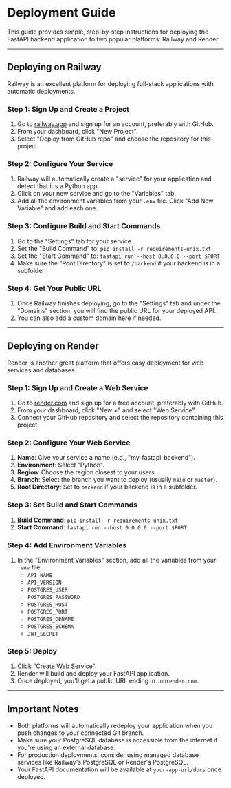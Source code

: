 # Deployment Guide

This guide provides simple, step-by-step instructions for deploying the FastAPI backend application to two popular platforms: Railway and Render.

---

## Deploying on Railway

Railway is an excellent platform for deploying full-stack applications with automatic deployments.

### Step 1: Sign Up and Create a Project

1. Go to [railway.app](https://railway.app/) and sign up for an account, preferably with GitHub.
2. From your dashboard, click "New Project".
3. Select "Deploy from GitHub repo" and choose the repository for this project.

### Step 2: Configure Your Service

1. Railway will automatically create a "service" for your application and detect that it's a Python app.
2. Click on your new service and go to the "Variables" tab.
3. Add all the environment variables from your `.env` file. Click "Add New Variable" and add each one.

### Step 3: Configure Build and Start Commands

1. Go to the "Settings" tab for your service.
2. Set the "Build Command" to: `pip install -r requirements-unix.txt`
3. Set the "Start Command" to: `fastapi run --host 0.0.0.0 --port $PORT`
4. Make sure the "Root Directory" is set to `/backend` if your backend is in a subfolder.

### Step 4: Get Your Public URL

1. Once Railway finishes deploying, go to the "Settings" tab and under the "Domains" section, you will find the public URL for your deployed API.
2. You can also add a custom domain here if needed.

---

## Deploying on Render

Render is another great platform that offers easy deployment for web services and databases.

### Step 1: Sign Up and Create a Web Service

1. Go to [render.com](https://render.com/) and sign up for a free account, preferably with GitHub.
2. From your dashboard, click "New +" and select "Web Service".
3. Connect your GitHub repository and select the repository containing this project.

### Step 2: Configure Your Web Service

1. **Name**: Give your service a name (e.g., "my-fastapi-backend").
2. **Environment**: Select "Python".
3. **Region**: Choose the region closest to your users.
4. **Branch**: Select the branch you want to deploy (usually `main` or `master`).
5. **Root Directory**: Set to `backend` if your backend is in a subfolder.

### Step 3: Set Build and Start Commands

1. **Build Command**: `pip install -r requirements-unix.txt`
2. **Start Command**: `fastapi run --host 0.0.0.0 --port $PORT`

### Step 4: Add Environment Variables

1. In the "Environment Variables" section, add all the variables from your `.env` file:
   - `API_NAME`
   - `API_VERSION`
   - `POSTGRES_USER`
   - `POSTGRES_PASSWORD`
   - `POSTGRES_HOST`
   - `POSTGRES_PORT`
   - `POSTGRES_DBNAME`
   - `POSTGRES_SCHEMA`
   - `JWT_SECRET`

### Step 5: Deploy

1. Click "Create Web Service".
2. Render will build and deploy your FastAPI application.
3. Once deployed, you'll get a public URL ending in `.onrender.com`.

---

## Important Notes

- Both platforms will automatically redeploy your application when you push changes to your connected Git branch.
- Make sure your PostgreSQL database is accessible from the internet if you're using an external database.
- For production deployments, consider using managed database services like Railway's PostgreSQL or Render's PostgreSQL.
- Your FastAPI documentation will be available at `your-app-url/docs` once deployed.
